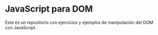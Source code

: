# JavaScript para DOM  
Este es un repositorio con ejercicios y ejemplos de manipulación del DOM con JavaScript.
